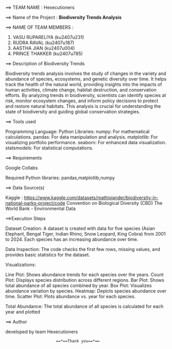==> TEAM NAME : Hexecutioners


==> Name of the Project : **Biodiversity Trends Analysis**


==> NAME OF TEAM MEMBERS :

1) VASU RUPARELIYA (ku2407u231)
2) RUDRA RAVAL (ku2407u187)
3) AASTHA JIAN (ku2407u004)
4) PRINCE THAKKER (ku2407u785)

==> Description of Biodiversity Trends


Biodiversity trends analysis involves the study of changes in the variety and abundance of species, ecosystems, and genetic diversity over time. It helps track the health of the natural world, providing insights into the impacts of human activities, climate change, habitat destruction, and conservation efforts. By analyzing trends in biodiversity, scientists can identify species at risk, monitor ecosystem changes, and inform policy decisions to protect and restore natural habitats. This analysis is crucial for understanding the state of biodiversity and guiding global conservation strategies.

==> Tools used

Programming Language: Python Libraries:
numpy: For mathematical calculations.
pandas: For data manipulation and analysis.
matplotlib: For visualizing portfolio performance.
seaborn: For enhanced data visualization.
statsmodels: For statistical computations.


==> Requirements

Google Collabs

Required Python libraries:
pandas,matplotlib,numpy 

==> Data Source(s)

Kaggle :
https://www.kaggle.com/datasets/mathisjander/biodiversity-in-national-parks-project/code
Convention on Biological Diversity (CBD)
The World Bank - Environmental Data


==>Execution Steps


Dataset Creation: A dataset is created with data for five species (Asian Elephant, Bengal Tiger, Indian Rhino, Snow Leopard, King Cobra) from 2001 to 2024. Each species has an increasing abundance over time.

Data Inspection: The code checks the first few rows, missing values, and provides basic statistics for the dataset.

Visualizations:

Line Plot: Shows abundance trends for each species over the years.
Count Plot: Displays species distribution across different regions.
Bar Plot: Shows total abundance of all species combined by year.
Box Plot: Visualizes abundance variation by species.
Heatmap: Depicts species abundance over time.
Scatter Plot: Plots abundance vs. year for each species.


Total Abundance: The total abundance of all species is calculated for each year and plotted


==> Author

developed by team Hexecutioners 


                          



                          ==*==Thank you==*==
